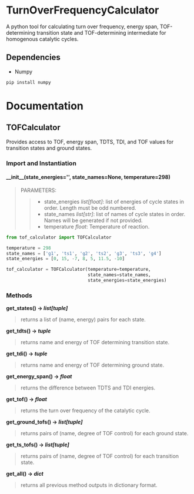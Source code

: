 # TurnOverFrequencyCalculator
A python tool for calculating turn over frequency, energy span, TOF-determining transition state and TOF-determining intermediate for homogenous catalytic cycles.  
## Dependencies  
- Numpy
```python
pip install numpy
```
# Documentation
## TOFCalculator  
Provides access to TOF, energy span, TDTS, TDI, and TOF values for transition states and ground states.  
### Import and Instantiation  
#### \_\_init\_\_(state_energies='', state_names=None, temperature=298)  
>PARAMETERS:  
>>- state_energies _list[float]_: list of energies of cycle states in order. Length must be odd numbered.  
>>- state_names _list[str]_: list of names of cycle states in order. Names will be generated if not provided.  
>>- temperature _float_: Temperature of reaction.  
```python  
from tof_calculator import TOFCalculator

temperature = 298
state_names = ['g1', 'ts1', 'g2', 'ts2', 'g3', 'ts3', 'g4']
state_energies = [0, 15, -7, 8, 5, 11.5, -10]

tof_calculator = TOFCalculator(temperature=temperature,
                               state_names=state_names,
                               state_energies=state_energies)
```
### Methods  
**get_states() -> _list[tuple]_**  
>returns a list of (name, energy) pairs for each state.  

**get_tdts() -> _tuple_**  
>returns name and energy of TOF determining transition state.  

**get_tdi() -> _tuple_**  
>returns name and energy of TOF determining ground state.  

**get_energy_span() -> _float_**  
>returns the difference between TDTS and TDI energies.  

**get_tof() -> _float_**  
>returns the turn over frequency of the catalytic cycle.  

**get_ground_tofs() -> _list[tuple]_**  
>returns pairs of (name, degree of TOF control) for each ground state.    

**get_ts_tofs() -> _list[tuple]_**  
>returns pairs of (name, degree of TOF control) for each transition state.  

**get_all() -> _dict_**  
>returns all previous method outputs in dictionary format.  
